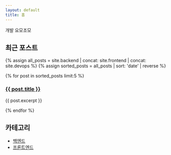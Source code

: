 ```yaml
---
layout: default
title: 홈
---
```


개발 요모조모

## 최근 포스트

{% assign all_posts = site.backend | concat: site.frontend | concat: site.devops %}
{% assign sorted_posts = all_posts | sort: 'date' | reverse %}

{% for post in sorted_posts limit:5 %}
  <h3><a href="{{ post.url }}">{{ post.title }}</a></h3>
  <p>{{ post.excerpt }}</p>
{% endfor %}

## 카테고리

- [백엔드](/backend)
- [프론트엔드](/frontend)

